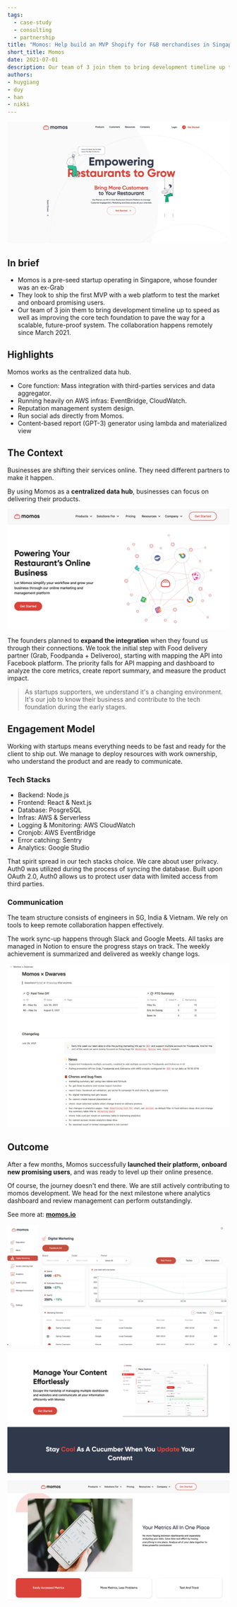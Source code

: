 ```yaml
---
tags: 
  - case-study
  - consulting
  - partnership
title: "Momos: Help build an MVP Shopify for F&B merchandises in Singapore"
short_title: Momos
date: 2021-07-01
description: Our team of 3 join them to bring development timeline up to speed as well as improving the core tech foundation to pave the way for a scalable, future-proof system. The collaboration happens remotely since March 2021
authors: 
- huygiang
- duy
- han
- nikki
---
```


![](assets/help-momos-team-build-an-mvp-shopify-for-fb-merchandises-in-sg_514bbd80a0d5b2ac3e486b555e76bcac_md5.webp)

## In brief
- Momos is a pre-seed startup operating in Singapore, whose founder was an ex-Grab
- They look to ship the first MVP with a web platform to test the market and onboard promising users.
- Our team of 3 join them to bring development timeline up to speed as well as improving the core tech foundation to pave the way for a scalable, future-proof system. The collaboration happens remotely since March 2021.

## Highlights
Momos works as the centralized data hub.
- Core function: Mass integration with third-parties services and data aggregator.
- Running heavily on AWS infras: EventBridge, CloudWatch.
- Reputation management system design.
- Run social ads directly from Momos.
- Content-based report (GPT-3) generator using lambda and materialized view

## The Context
Businesses are shifting their services online. They need different partners to make it happen.

By using Momos as a **centralized data hub**, businesses can focus on delivering their products.

![](assets/help-momos-team-build-an-mvp-shopify-for-fb-merchandises-in-sg_7ab1ca707a007169087c6d5f337deac3_md5.webp)

The founders planned to **expand the integration** when they found us through their connections. We took the initial step with Food delivery partner (Grab, Foodpanda + Deliveroo), starting with mapping the API into Facebook platform. The priority falls for API mapping and dashboard to analyze the core metrics, create report summary, and measure the product impact.

>
> As startups supporters, we understand it's a changing environment. It's our job to know their business and contribute to the tech foundation during the early stages.

## Engagement Model
Working with startups means everything needs to be fast and ready for the client to ship out. We manage to deploy resources with work ownership, who understand the product and are ready to communicate.

### Tech Stacks
- Backend: Node.js
- Frontend: React & Next.js
- Database: PosgreSQL
- Infras: AWS & Serverless
- Logging & Monitoring: AWS CloudWatch
- Cronjob: AWS EventBridge
- Error catching: Sentry
- Analytics: Google Studio

That spirit spread in our tech stacks choice.
We care about user privacy. Auth0 was utilized during the process of syncing the database.
Built upon OAuth 2.0, Auth0 allows us to protect user data with limited access from third parties.

### Communication
The team structure consists of engineers in SG, India & Vietnam. We rely on tools to keep remote collaboration happen effectively.

The work sync-up happens through Slack and Google Meets. All tasks are managed in Notion to ensure the progress stays on track.
The weekly achievement is summarized and delivered as weekly change logs.

![](assets/help-momos-team-build-an-mvp-shopify-for-fb-merchandises-in-sg_f6d49407f04a4f963f2f8dd28b706103_md5.webp)

## Outcome
After a few months, Momos successfully **launched their platform, onboard new promising users**, and was ready to level up their online presence.

Of course, the journey doesn't end there. We are still actively contributing to momos development. We head for the next milestone where analytics dashboard and review management can perform outstandingly.

See more at: **[momos.io](https://www.momos.io/)**

![](assets/help-momos-team-build-an-mvp-shopify-for-fb-merchandises-in-sg_bf1d4c22750395b3792bae00e9c2f441_md5.webp)

![](assets/help-momos-team-build-an-mvp-shopify-for-fb-merchandises-in-sg_da8b1ed04fc1ec815f6667456352c9b8_md5.webp)

![](assets/help-momos-team-build-an-mvp-shopify-for-fb-merchandises-in-sg_c252d4367144a36e352020df14f829b7_md5.webp)
